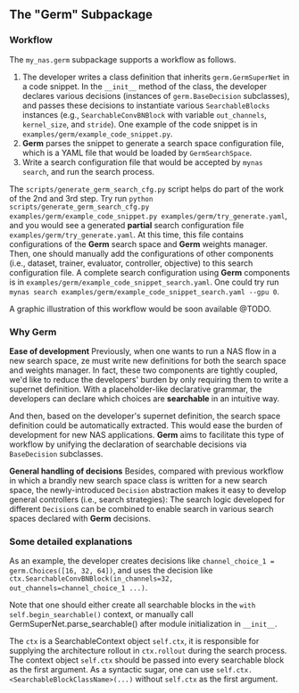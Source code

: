 ## The "Germ" Subpackage

### Workflow

The `my_nas.germ` subpackage supports a workflow as follows.
1. The developer writes a class definition that inherits `germ.GermSuperNet` in a code snippet. In the `__init__` method of the class, the developer declares various decisions (instances of `germ.BaseDecision` subclasses), and passes these decisions to instantiate various `SearchableBlocks` instances (e.g., `SearchableConvBNBlock` with variable `out_channels`, `kernel_size`, and `stride`). One example of the code snippet is in `examples/germ/example_code_snippet.py`.
2. **Germ** parses the snippet to generate a search space configuration file, which is a YAML file that would be loaded by `GermSearchSpace`.
3. Write a search configuration file that would be accepted by `mynas search`, and run the search process.



The `scripts/generate_germ_search_cfg.py` script helps do part of the work of the 2nd and 3rd step. Try run `python scripts/generate_germ_search_cfg.py examples/germ/example_code_snippet.py examples/germ/try_generate.yaml`, and you would see a generated __partial__ search configuration file `examples/germ/try_generate.yaml`. At this time, this file contains configurations of the **Germ** search space and **Germ** weights manager. Then, one should manually add the configurations of other components (i.e., dataset, trainer, evaluator, controller, objective) to this search configuration file. A complete search configuration using **Germ** components is in `examples/germ/example_code_snippet_search.yaml`. One could try run `mynas search examples/germ/example_code_snippet_search.yaml --gpu 0`.



A graphic illustration of this workflow would be soon available @TODO.



### Why Germ

**Ease of development** Previously, when one wants to run a NAS flow in a new search space, ze must write new definitions for both the search space and weights manager. In fact, these two components are tightly coupled, we'd like to reduce the developers' burden by only requiring them to write a supernet definition. With a placeholder-like declarative grammar, the developers can declare which choices are **searchable** in an intuitive way.

And then, based on the developer's supernet definition, the search space definition could be automatically extracted. This would ease the burden of development for new NAS applications. **Germ** aims to facilitate this type of workflow by unifying the declaration of searchable decisions via `BaseDecision` subclasses.

**General handling of decisions** Besides, compared with previous workflow in which a brandly new search space class is written for a new search space, the newly-introduced `Decision` abstraction makes it easy to develop general controllers (i.e., search strategies): The search logic developed for different `Decision`s can be combined to enable search in various search spaces declared with **Germ** decisions.



### Some detailed explanations

As an example, the developer creates decisions like `channel_choice_1 = germ.Choices([16, 32, 64])`, and uses the decision like `ctx.SearchableConvBNBlock(in_channels=32, out_channels=channel_choice_1 ...)`.

Note that one should either create all searchable blocks in the `with self.begin_searchable()` context, or manually call GermSuperNet.parse_searchable() after module initialization in `__init__`.

The `ctx` is a SearchableContext object `self.ctx`, it is responsible for supplying the architecture rollout in `ctx.rollout` during the search process. The context object `self.ctx` should be passed into every searchable block as the first argument. As a syntactic sugar, one can use `self.ctx.<SearchableBlockClassName>(...)` without `self.ctx` as the first argument.
